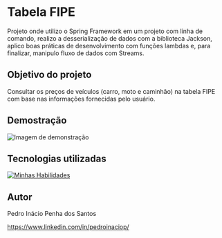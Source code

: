 # Tabela FIPE

Projeto onde utilizo o Spring Framework em um projeto com linha de comando, realizo a desserialização de dados com a biblioteca Jackson, 
aplico boas práticas de desenvolvimento com funções lambdas e, para finalizar, manipulo fluxo de dados com Streams.

## Objetivo do projeto
Consultar os preços de veículos (carro, moto e caminhão) na tabela FIPE com base nas informações fornecidas pelo usuário.

## Demostração
![Imagem de demonstração](https://github.com/pedroinaciop/zndental-api/blob/main/images/img-tbl-fipe-1.png)

## Tecnologias utilizadas
[![Minhas Habilidades](https://skillicons.dev/icons?i=java)](https://skillicons.dev)

## Autor

Pedro Inácio Penha dos Santos

https://www.linkedin.com/in/pedroinaciop/
